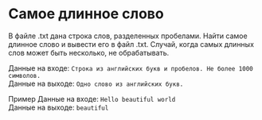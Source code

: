 # Самое длинное слово
В файле .txt дана строка слов, разделенных пробелами. Найти самое длинное слово и вывести его в файл .txt. Случай, когда самых длинных слов может быть несколько, не обрабатывать. 

Данные на входе: 	`Строка из английских букв и пробелов. Не более 1000 символов.`  
Данные на выходе: 	`Одно слово из английских букв.` 

Пример
Данные на входе: 	`Hello beautiful world`  
Данные на выходе: 	`beautiful` 